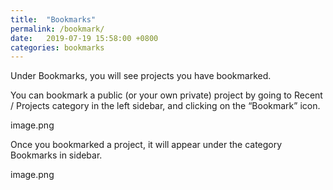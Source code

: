 ```yaml
---
title:  "Bookmarks"
permalink: /bookmark/
date:   2019-07-19 15:58:00 +0800
categories: bookmarks
---
```

Under Bookmarks, you will see projects you have bookmarked.

You can bookmark a public (or your own private) project by going to Recent / Projects category in the left sidebar, and clicking on the “Bookmark” icon.

image.png

Once you bookmarked a project, it will appear under the category Bookmarks in sidebar.

image.png